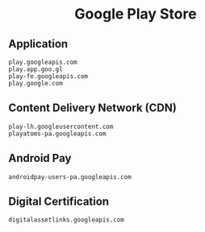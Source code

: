 <h1 align="center">Google Play Store</h1>

## Application 

```
play.googleapis.com
play.app.goo.gl
play-fe.googleapis.com	
play.google.com
```

## Content Delivery Network (CDN)

```
play-lh.googleusercontent.com
playatoms-pa.googleapis.com
```

## Android Pay

```
androidpay-users-pa.googleapis.com	
```

## Digital Certification

```
digitalassetlinks.googleapis.com
```


